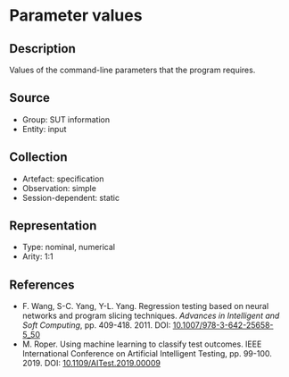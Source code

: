 # Parameter values

## Description

Values of the command-line parameters that the program requires.

## Source

* Group: SUT information
* Entity: input

## Collection

* Artefact: specification
* Observation: simple
* Session-dependent: static

## Representation

* Type: nominal, numerical
* Arity: 1:1

## References

* F. Wang, S-C. Yang, Y-L. Yang. Regression testing based on neural networks and program slicing techniques. *Advances in Intelligent and Soft Computing*, pp. 409-418. 2011. DOI: [10.1007/978-3-642-25658-5_50](https://www.doi.org/10.1007/978-3-642-25658-5_50)
* M. Roper. Using machine learning to classify test outcomes. IEEE International Conference on Artificial Intelligent Testing, pp. 99-100. 2019. DOI: [10.1109/AITest.2019.00009](https://www.doi.org/10.1109/AITest.2019.00009)
